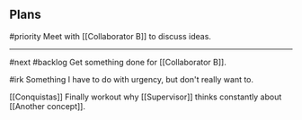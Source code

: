## Plans
#priority Meet with [[Collaborator B]] to discuss ideas.

---

#next #backlog Get something done for [[Collaborator B]].

#irk Something I have to do with urgency, but don't really want to.

[[Conquistas]] Finally workout why [[Supervisor]] thinks constantly about [[Another concept]].